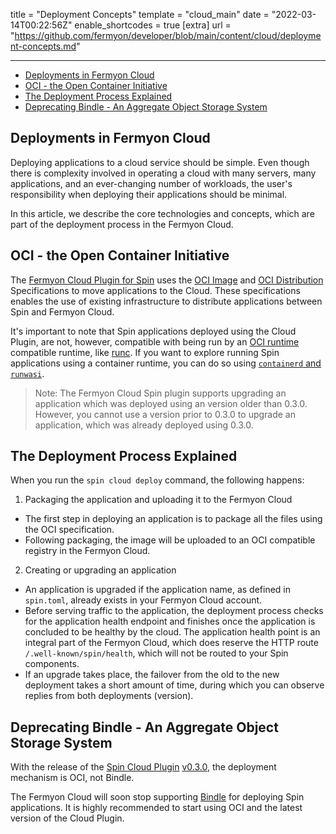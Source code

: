title = "Deployment Concepts"
template = "cloud_main"
date = "2022-03-14T00:22:56Z"
enable_shortcodes = true
[extra]
url = "https://github.com/fermyon/developer/blob/main/content/cloud/deployment-concepts.md"

---

- [Deployments in Fermyon Cloud](#deployments-in-fermyon-cloud)
- [OCI - the Open Container Initiative](#oci---the-open-container-initiative)
- [The Deployment Process Explained](#the-deployment-process-explained)
- [Deprecating Bindle - An Aggregate Object Storage System](#deprecating-bindle---an-aggregate-object-storage-system)

## Deployments in Fermyon Cloud

Deploying applications to a cloud service should be simple. Even though there is complexity involved in operating a cloud with many servers, many applications, and an ever-changing number of workloads, the user's responsibility when deploying their applications should be minimal.

In this article, we describe the core technologies and concepts, which are part of the deployment process in the Fermyon Cloud.

## OCI - the Open Container Initiative

The [Fermyon Cloud Plugin for Spin](cloud-command-reference) uses the [OCI Image](https://github.com/opencontainers/image-spec) and [OCI Distribution](https://github.com/opencontainers/distribution-spec) Specifications to move applications to the Cloud. These specifications enables the use of existing infrastructure to distribute applications between Spin and Fermyon Cloud.

It's important to note that Spin applications deployed using the Cloud Plugin, are not, however, compatible with being run by an [OCI runtime](https://github.com/opencontainers/runtime-spec) compatible runtime, like [runc](https://github.com/opencontainers/runc). If you want to explore running Spin applications using a container runtime, you can do so using [`containerd` and `runwasi`](https://github.com/containerd/runwasi).

> Note: The Fermyon Cloud Spin plugin supports upgrading an application which was deployed using an version older than 0.3.0. However, you cannot use a version prior to 0.3.0 to upgrade an application, which was already deployed using 0.3.0.

## The Deployment Process Explained

When you run the `spin cloud deploy` command, the following happens:

1. Packaging the application and uploading it to the Fermyon Cloud
  - The first step in deploying an application is to package all the files using the OCI specification. 
  - Following packaging, the image will be uploaded to an OCI compatible registry in the Fermyon Cloud.
2. Creating or upgrading an application
  - An application is upgraded if the application name, as defined in `spin.toml`, already exists in your Fermyon Cloud account.
  - Before serving traffic to the application, the deployment process checks for the application health endpoint and finishes once the application is concluded to be healthy by the cloud. The application health point is an integral part of the Fermyon Cloud, which does reserve the HTTP route `/.well-known/spin/health`, which will not be routed to your Spin components.
  - If an upgrade takes place, the failover from the old to the new deployment takes a short amount of time, during which you can observe replies from both deployments (version).

## Deprecating Bindle - An Aggregate Object Storage System

With the release of the [Spin Cloud Plugin](cloud-command-reference) [v0.3.0](https://github.com/fermyon/cloud-plugin/releases/tag/v0.3.0), the deployment mechanism is OCI, not Bindle. 

The Fermyon Cloud will soon stop supporting [Bindle](https://github.com/deislabs/bindle) for deploying Spin applications. It is highly recommended to start using OCI and the latest version of the Cloud Plugin.
